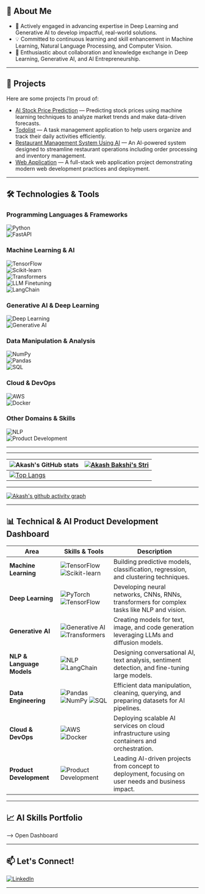 ## 🧠 About Me

- 🔬 Actively engaged in advancing expertise in Deep Learning and Generative AI to develop impactful, real-world solutions.  
- 💡 Committed to continuous learning and skill enhancement in Machine Learning, Natural Language Processing, and Computer Vision.  
- 🤝 Enthusiastic about collaboration and knowledge exchange in Deep Learning, Generative AI, and AI Entrepreneurship.

---

## 🚀 Projects

Here are some projects I’m proud of:

- [AI Stock Price Prediction](https://github.com/Akashbakshi99/AI-Stock-Price-prediction) — Predicting stock prices using machine learning techniques to analyze market trends and make data-driven forecasts.  
- [Todolist](https://github.com/Akashbakshi99/Todolist) — A task management application to help users organize and track their daily activities efficiently.  
- [Restaurant Management System Using AI](https://github.com/Akashbakshi99/Restaurant-Management-System-Using-AI) — An AI-powered system designed to streamline restaurant operations including order processing and inventory management.  
- [Web Application](https://github.com/Akashbakshi99/Web_Application) — A full-stack web application project demonstrating modern web development practices and deployment.

---

## 🛠️ Technologies & Tools

### Programming Languages & Frameworks  
![Python](https://img.shields.io/badge/Python-3776AB?style=flat&logo=python&logoColor=white)  
![FastAPI](https://img.shields.io/badge/FastAPI-005571?style=flat&logo=fastapi)  

### Machine Learning & AI  
![TensorFlow](https://img.shields.io/badge/TensorFlow-FF6F00?style=flat&logo=tensorflow&logoColor=white)  
![Scikit-learn](https://img.shields.io/badge/Scikit--Learn-F7931E?style=flat&logo=scikit-learn&logoColor=white)  
![Transformers](https://img.shields.io/badge/Transformers-6F42C1?style=flat&logo=transformers&logoColor=white)  
![LLM Finetuning](https://img.shields.io/badge/LLM--Finetuning-0099ff?style=flat&logo=python&logoColor=white)  
![LangChain](https://img.shields.io/badge/LangChain-0088CC?style=flat&logo=python&logoColor=white)  

### Generative AI & Deep Learning  
![Deep Learning](https://img.shields.io/badge/Deep_Learning-FF6F00?style=flat&logo=tensorflow&logoColor=white)  
![Generative AI](https://img.shields.io/badge/Generative_AI-0099FF?style=flat)  

### Data Manipulation & Analysis  
![NumPy](https://img.shields.io/badge/NumPy-013243?style=flat&logo=numpy&logoColor=white)  
![Pandas](https://img.shields.io/badge/Pandas-150458?style=flat&logo=pandas&logoColor=white)  
![SQL](https://img.shields.io/badge/SQL-4479A1?style=flat&logo=postgresql&logoColor=white)  

### Cloud & DevOps  
![AWS](https://img.shields.io/badge/AWS-232F3E?style=flat&logo=amazon-aws&logoColor=white)  
![Docker](https://img.shields.io/badge/Docker-2496ED?style=flat&logo=docker&logoColor=white)  

### Other Domains & Skills  
![NLP](https://img.shields.io/badge/NLP-007ACC?style=flat)  
![Product Development](https://img.shields.io/badge/Product_Development-ff69b4?style=flat)  

---


---
| ![Akash's GitHub stats](https://github-readme-stats.vercel.app/api?username=Akashbakshi99&show_icons=true&theme=radical) | [![Akash Bakshi's Stri](https://streak-stats.demolab.com?user=Akashbakshi99&theme=dark&border_radius=7&mode=weekly)](https://git.io/streak-stats) |
| ------------------------------------------------------------ | ------------------------------------------------------------ |
| [![Top Langs](https://github-readme-stats.vercel.app/api/top-langs/?username=Akashbakshi99&layout=compact&&show_icons=true&theme=radical)](https://github.com/Akashbakshi99/github-readme-stats) |                                                              |

---


[![Akash's github activity graph](https://github-readme-activity-graph.vercel.app/graph?username=Akashbakshi99&bg_color=ffffff&color=ff047d&line=9e4c98&point=403d3d&area=true&hide_border=true)](https://github.com/Akashbakshi99/github-readme-activity-graph)

---

## 📊 Technical & AI Product Development Dashboard

| **Area**                  | **Skills & Tools**                                                                                     | **Description**                                                                                     |
|---------------------------|------------------------------------------------------------------------------------------------------|---------------------------------------------------------------------------------------------------|
| **Machine Learning**      | ![TensorFlow](https://img.shields.io/badge/TensorFlow-FF6F00?style=flat&logo=tensorflow&logoColor=white) ![Scikit-learn](https://img.shields.io/badge/Scikit--Learn-F7931E?style=flat&logo=scikit-learn&logoColor=white) | Building predictive models, classification, regression, and clustering techniques.                 |
| **Deep Learning**         | ![PyTorch](https://img.shields.io/badge/PyTorch-EE4C2C?style=flat&logo=pytorch&logoColor=white) ![TensorFlow](https://img.shields.io/badge/TensorFlow-FF6F00?style=flat&logo=tensorflow&logoColor=white) | Developing neural networks, CNNs, RNNs, transformers for complex tasks like NLP and vision.        |
| **Generative AI**         | ![Generative AI](https://img.shields.io/badge/Generative_AI-0099FF?style=flat) ![Transformers](https://img.shields.io/badge/Transformers-6F42C1?style=flat&logo=transformers&logoColor=white) | Creating models for text, image, and code generation leveraging LLMs and diffusion models.         |
| **NLP & Language Models** | ![NLP](https://img.shields.io/badge/NLP-007ACC?style=flat) ![LangChain](https://img.shields.io/badge/LangChain-0088CC?style=flat&logo=python&logoColor=white) | Designing conversational AI, text analysis, sentiment detection, and fine-tuning large models.    |
| **Data Engineering**      | ![Pandas](https://img.shields.io/badge/Pandas-150458?style=flat&logo=pandas&logoColor=white) ![NumPy](https://img.shields.io/badge/NumPy-013243?style=flat&logo=numpy&logoColor=white) ![SQL](https://img.shields.io/badge/SQL-4479A1?style=flat&logo=postgresql&logoColor=white) | Efficient data manipulation, cleaning, querying, and preparing datasets for AI pipelines.           |
| **Cloud & DevOps**        | ![AWS](https://img.shields.io/badge/AWS-232F3E?style=flat&logo=amazon-aws&logoColor=white) ![Docker](https://img.shields.io/badge/Docker-2496ED?style=flat&logo=docker&logoColor=white) | Deploying scalable AI services on cloud infrastructure using containers and orchestration.         |
| **Product Development**   | ![Product Development](https://img.shields.io/badge/Product_Development-ff69b4?style=flat) | Leading AI-driven projects from concept to deployment, focusing on user needs and business impact. |



---

## 📈 AI Skills Portfolio

<a href="https://akashbakshi99.github.io/Akashbakshi99/index.html"
   target="_blank"
   rel="noopener noreferrer"
   style="text-decoration: none; color: inherit; cursor: pointer;">
 --> Open Dashboard
</a>


---

## 📫 Let's Connect!

[![LinkedIn](https://img.shields.io/badge/LinkedIn-blue?logo=linkedin&logoColor=white)](https://www.linkedin.com/in/akash-bakshi-6ba5b2327/)

---

